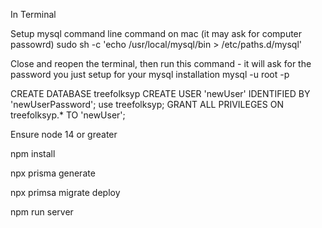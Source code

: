 In Terminal

Setup mysql command line command on mac (it may ask for computer passowrd)
sudo sh -c 'echo /usr/local/mysql/bin > /etc/paths.d/mysql'

Close and reopen the terminal, then run this command - it will ask for the password you just setup for your mysql installation
mysql -u root -p

CREATE DATABASE treefolksyp CREATE USER 'newUser' IDENTIFIED BY 'newUserPassword'; use treefolksyp; GRANT ALL PRIVILEGES ON treefolksyp.* TO 'newUser';

Ensure node 14 or greater

npm install

npx prisma generate

npx primsa migrate deploy

npm run server